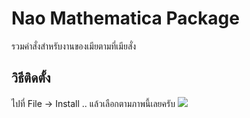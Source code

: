 # Nao Mathematica Package
รวมคำสั่งสำหรับงานของเมียตามที่เมียสั่ง

## วิธีติดตั้ง
ไปที่ File -> Install .. แล้วเลือกตามภาพนี้เลยครับ
![](http://www.sakngoi.com/wp-content/uploads/2017/07/naopack.png)

